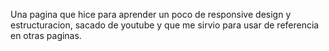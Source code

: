 Una pagina que hice para aprender un poco de responsive design y estructuracion, sacado de youtube y que me sirvio para usar de referencia en otras paginas.
